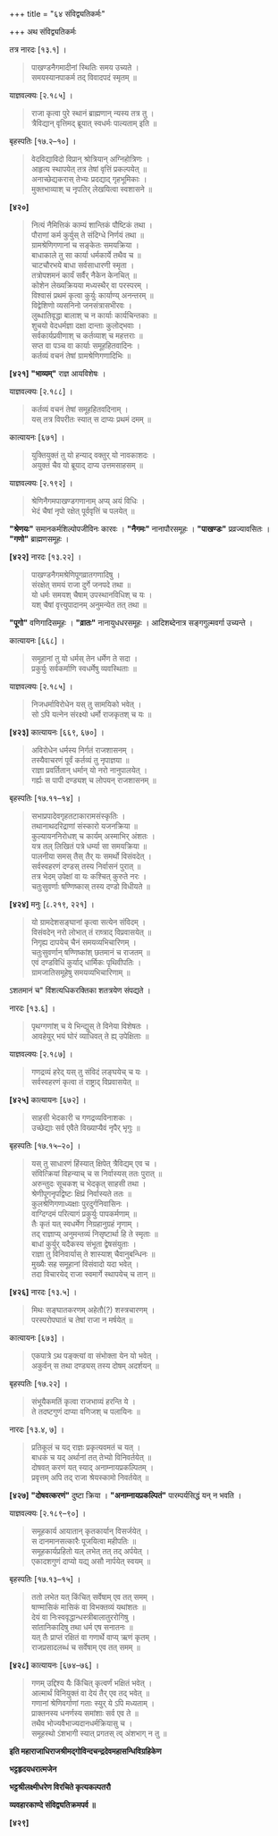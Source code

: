 +++
title = "६४ संविद्व्यतिकर्मः"

+++
अथ संविद्व्यतिकर्मः

तत्र नारदः [१३.१] ।

> पाखण्डनैगमादीनां स्थितिः समय उच्यते ।  
> समयस्यानपाकर्म तद् विवादपदं स्मृतम् ॥

याज्ञवल्क्यः [२.१८५] ।

> राजा कृत्वा पुरे स्थानं ब्राह्मणान् न्यस्य तत्र तु ।  
> त्रैविद्यान् वृत्तिमद् ब्रूयात् स्वधर्मः पाल्यताम् इति ॥

बृहस्पतिः [१७.२–१०] ।

> वेदविद्याविदो विप्रान् श्रोत्रियान् अग्निहोत्रिणः ।  
> आहृत्य स्थापयेत् तत्र तेषां वृत्तिं प्रकल्पयेत् ॥  
> अनाच्छेद्यकरास् तेभ्यः प्रदद्याद् गृहभूमिकाः ।  
> मुक्तभाव्याश् च नृपतिर् लेखयित्वा स्वशासने ॥

**[४२०]**  
> नित्यं नैमित्तिकं काम्यं शान्तिकं पौष्टिकं तथा ।  
> पौराणां कर्म कुर्युस् ते संदिग्धे निर्णयं तथा ॥  
> ग्रामश्रेणिगणानां च सङ्केतः समयक्रिया ।  
> बाधाकाले तु सा कार्या धर्मकार्ये तथैव च ॥  
> चाटचौरभये बाधा सर्वसाधारणी स्मृता ।  
> तत्रोपशमनं कार्यं सर्वैर् नैकेन केनचित् ॥  
> कोशेन लेख्यक्रियया मध्यस्थैर् वा परस्परम् ।  
> विश्वासं प्रथमं कृत्वा कुर्युः कार्याण्य् अनन्तरम् ॥  
> विद्वेशिणो व्यसनिनो जनसंत्रासभीरवः ।  
> लुब्धातिवृद्धा बालाश् च न कार्याः कार्यचिन्तकाः ॥  
> शुचयो वेदधर्मज्ञा दक्षा दान्ताः कुलोद्भवाः ।  
> सर्वकार्यप्रवीणाश् च कर्तव्याश् च महत्तराः ॥  
> सप्त वा पञ्च वा कार्याः समूहहितवादिनः ।  
> कर्तव्यं वचनं तेषां ग्रामश्रेणिगणादिभिः ॥

**[४२१]** **"भाव्यम्"** राज्ञ आयविशेषः ।

याज्ञवल्क्यः [२.१८८] ।

> कर्तव्यं वचनं तेषां समूहहितवदिनाम् ।  
> यस् तत्र विपरीतः स्यात् स दाप्यः प्रथमं दमम् ॥

कात्यायनः [६७१] ।

> युक्तियुक्तं तु यो हन्याद् वक्तुर् यो नावकाशदः ।  
> अयुक्तं चैव यो ब्रूयाद् दाप्य उत्तमसाहसम् ॥

याज्ञवल्क्यः [२.१९२] ।

> श्रेणिनैगमपाखण्डगणानाम् अप्य् अयं विधिः ।  
> भेदं चैषां नृपो रक्षेत् पूर्ववृत्तिं च पलयेत् ॥

**"श्रेणयः"** समानकर्मशिल्पोपजीविनः कारवः । **"नैगमः"** नानापौरसमूहः । **"पाखण्डः"** प्रव्रज्यावसितः । **"गणो"** ब्राह्मणसमूहः ।

**[४२२]** नारदः [१३.२२] ।

> पाखण्डनैगमश्रेणिपूगव्रातगणादिषु ।  
> संरक्षेत् समयं राजा दुर्गे जनपदे तथा ॥  
> यो धर्मः समयश् चैषाम् उपस्थानविधिश् च यः ।  
> यश् चैषां वृत्त्युपादानम् अनुमन्येत तत् तथा ॥

**"पूगो"** वणिगादिसमूहः । **"व्रातः"** नानायुधधरसमूहः । आदिशब्देनात्र सङ्गगुल्मवर्गा उच्यन्ते ।

कात्यायनः [६६८] ।

> समूहानां तु यो धर्मस् तेन धर्मेण ते सदा ।  
> प्रकुर्युः सर्वकर्माणि स्वधर्मेषु व्यवस्थिताः ॥

याज्ञवल्क्यः [२.१८५] ।

> निजधर्माविरोधेन यस् तु सामयिको भवेत् ।  
> सो ऽपि यत्नेन संरक्ष्यो धर्मो राजकृतश् च यः ॥

**[४२३]** कात्यायनः [६६९, ६७०] ।

> अविरोधेन धर्मस्य निर्गतं राजशासनम् ।  
> तस्यैवाचरणं पूर्वं कर्तव्यं तु नृपाज्ञया ॥  
> राज्ञा प्रवर्तितान् धर्मान् यो नरो नानुपालयेत् ।  
> गर्ह्यः स पापी दण्ड्यश् च लोपयन् राजशासनम् ॥

बृहस्पतिः [१७.११–१४] ।

> सभाप्रपादेवगृहतटाकारामसंस्कृतिः ।  
> तथानाथदरिद्राणां संस्कारो यजनक्रिया ॥  
> कुल्यायननिरोधश् च कार्यम् अस्माभिर् अंशतः ।  
> यत्र तल् लिखितं पत्रे धर्म्या सा समयक्रिया ॥  
> पालनीया समस् तैस् तैर् यः समर्थो विसंवदेत् ।  
> सर्वस्वहरणं दण्डस् तस्य निर्वासनं पुरात् ॥  
> तत्र भेदम् उपेक्षां वा यः कश्चित् कुरुते नरः ।  
> चतुःसुवर्णाः षण्णिष्कास् तस्य दण्डो विधीयते ॥

**[४२४]** मनुः [८.२१९, २२१] ।

> यो ग्रामदेशसङ्घानां कृत्वा सत्येन संविदम् ।  
> विसंवदेन् नरो लोभात् तं राष्त्राद् विप्रवासयेत् ॥  
> निगृह्य दापयेच् चैनं समयव्यभिचारिणम् ।  
> चतुःसुवर्णान् षण्णिष्कांश् छतमानं च राजतम् ॥  
> एवं दण्डविधिं कुर्याद् धार्मिकः पृथिवीपतिः ।  
> ग्रामजातिसमूहेषु समयव्यभिचारिणाम् ॥

ऽशतमानं च" विंशत्यधिकरक्तिका शतत्रयेण संपद्यते ।

नारदः [१३.६] ।

> पृथग्गणांश् च ये भिन्द्युस् ते विनेया विशेषतः ।  
> आवहेयुर् भयं घोरं व्याधिवत् ते ह्य् उपेक्षिताः ॥

याज्ञवल्क्यः [२.१८७] ।

> गणद्रव्यं हरेद् यस् तु संविदं लङ्घयेच् च यः ।  
> सर्वस्वहरणं कृत्वा तं राष्ट्राद् विप्रवासयेत् ॥

**[४२५]** कात्यायनः [६७२] ।

> साहसी भेदकारी च गणद्रव्यविनाशकः ।  
> उच्छेद्याः सर्व एवैते विख्याप्यैवं नृपैर् भृगुः ॥

बृहस्पतिः [१७.१५–२०] ।

> यस् तु साधारणं हिंस्यात् क्षिपेत् त्रैविद्यम् एव च ।  
> संवित्क्रियां विहन्याच् च स निर्वास्यस् ततः पुरात् ॥  
> अरुन्तुदः सूचकश् च भेदकृत् साहसी तथा ।  
> श्रेणीपूगनृपद्विष्टः क्षिप्रं निर्वास्यते ततः ॥  
> कुलश्रेणिगणाध्यक्षाः पुरदुर्गनिवासिनः ।  
> वाग्दिग्दमं परित्यागं प्रकुर्युः पापकर्मणाम् ॥  
> तैः कृतं यत् स्वधर्मेण निग्रहानुग्रहं नृणाम् ।  
> तद् राज्ञाप्य् अनुमन्तव्यं निसृष्टार्था हि ते स्मृताः ॥  
> बाधां कुर्युर् यदैकस्य संभूता द्वेषसंयुताः ।  
> राज्ञा तु विनिवार्यास् ते शास्याश् चैवानुबन्धिनः ॥  
> मुख्यैः सह समूहानां विसंवादो यदा भवेत् ।  
> तदा विचारयेद् राजा स्वमार्गे स्थापयेच् च तान् ॥

**[४२६]** नारदः [१३.५] ।

> मिथः सङ्घातकरणम् अहेतौ(?) शस्त्रचारणम् ।  
> परस्परोपघातं च तेषां राजा न मर्षयेत् ॥

कात्यायनः [६७३] ।

> एकपात्रे ऽथ पङ्क्त्यां वा संभोक्ता येन यो भवेत् ।  
> अकुर्वन् स तथा दण्ड्यस् तस्य दोषम् अदर्शयन् ॥

बृहस्पतिः [१७.२२] ।

> संभूयैकमतिं कृत्वा राजभाव्यं हरन्ति ये ।  
> ते तदष्टगुणं दाप्या वणिजश् च पलायिनः ॥

नारदः [१३.४, ७] ।

> प्रतिकूलं च यद् राज्ञः प्रकृत्यवमतं च यत् ।  
> बाधकं च यद् अर्थानां तत् तेभ्यो विनिवर्तयेत् ॥  
> दोषवत् करणं यत् स्याद् अनाम्नायप्रकल्पितम् ।  
> प्रवृत्तम् अपि तद् राजा श्रेयस्कामो निवर्तयेत् ॥

**[४२७]** **"दोषवत्करणं"** दुष्टा क्रिया । **"अनाम्नायप्रकल्पितं"** पारम्पर्यसिद्धं यन् न भवति ।

याज्ञवल्क्यः [२.१८९–९०] ।

> समूहकार्य आयातान् कृतकार्यान् विसर्जयेत् ।  
> स दानमानसत्कारैः पूजयित्वा महीपतिः ॥  
> समूहकार्यप्रहितो यल् लभेत् तत् तद् अर्पयेत् ।  
> एकादशगुणं दाप्यो यद्य् असौ नार्पयेत् स्वयम् ॥

बृहस्पतिः [१७.१३–१५] ।

> ततो लभेत यत् किंचित् सर्वेषाम् एव तत् समम् ।  
> षाण्मासिकं मासिकं वा विभक्तव्यं यथांशतः ॥  
> देयं वा निःस्ववृद्धान्धस्त्रीबालातुररोगिषु ।  
> सांतानिकादिषु तथा धर्म एष सनातनः ॥  
> यत् तैः प्राप्तं रक्षितं वा गणार्थे वाप्य् ऋणं कृतम् ।  
> राजप्रसादलब्धं च सर्वेषाम् एव तत् समम् ॥

**[४२८]** कात्यायनः [६७४–७६] ।

> गणम् उद्दिश्य यैः किंचित् कृत्वर्णं भक्षितं भवेत् ।  
> आत्मार्थं विनियुक्तं वा देयं तैर् एव तद् भवेत् ॥  
> गणानां श्रेणिवर्गाणां गताः स्युर् ये ऽपि मध्यताम् ।  
> प्राक्तनस्य धनर्णस्य समांशाः सर्व एव ते ॥  
> तथैव भोज्यवैभाज्यदानधर्मक्रियासु च ।  
> समूहस्थो ऽंशभागी स्यात् प्रगतस् त्व् अंशभाग् न तु ॥

**इति महाराजाधिराजश्रीमद्गोविन्दचन्द्रदेवमहासन्धिविग्रहिकेण**

**भट्टहृदयधरात्मजेन**

**भट्टश्रीलक्ष्मीधरेण विरचिते कृत्यकल्पतरौ**

**व्यवहारकाण्दे संविद्व्यतिक्रमपर्व ॥**

**[४२९]**

